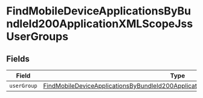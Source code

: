 # FindMobileDeviceApplicationsByBundleId200ApplicationXMLScopeJssUserGroups


## Fields

| Field                                                                                                                                                                                               | Type                                                                                                                                                                                                | Required                                                                                                                                                                                            | Description                                                                                                                                                                                         |
| --------------------------------------------------------------------------------------------------------------------------------------------------------------------------------------------------- | --------------------------------------------------------------------------------------------------------------------------------------------------------------------------------------------------- | --------------------------------------------------------------------------------------------------------------------------------------------------------------------------------------------------- | --------------------------------------------------------------------------------------------------------------------------------------------------------------------------------------------------- |
| `userGroup`                                                                                                                                                                                         | [FindMobileDeviceApplicationsByBundleId200ApplicationXMLScopeJssUserGroupsUserGroup](../../models/operations/findmobiledeviceapplicationsbybundleid200applicationxmlscopejssusergroupsusergroup.md) | :heavy_minus_sign:                                                                                                                                                                                  | N/A                                                                                                                                                                                                 |